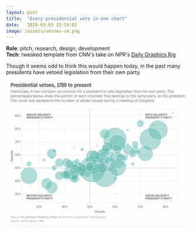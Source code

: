 ```yaml
---
layout: post
title:  "Every presidential veto in one chart"
date:   2019-03-03 15:54:02
image: /assets/vetoes-sm.png
---
```


**Role**: pitch, research, design, development  
**Tech**: tweaked template from CNN's take on NPR's [Daily Graphics Rig](https://github.com/nprapps/dailygraphics#what-is-this)

Though it seems odd to think this would happen today, in the past many presidents have vetoed legislation from their own party.


[![Scatterplot of presidential vetoes since 1789](/assets/vetoes.png)](https://www.cnn.com/2019/03/02/politics/trump-presidents-veto-congress-history-override-national-emergency/index.html)
